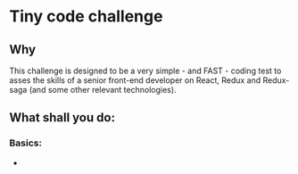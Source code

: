 # Tiny code challenge
## Why

This challenge is designed to be a very simple - and FAST - coding test to asses the skills of a senior front-end developer on React, Redux and Redux-saga (and some other relevant technologies).

## What shall you do:

### Basics:
- 
